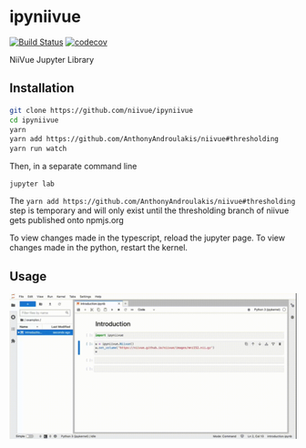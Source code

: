 
# ipyniivue

[![Build Status](https://travis-ci.org/niivue/ipyniivue.svg?branch=master)](https://travis-ci.org/niivue/ipyniivue)
[![codecov](https://codecov.io/gh/niivue/ipyniivue/branch/master/graph/badge.svg)](https://codecov.io/gh/niivue/ipyniivue)


NiiVue Jupyter Library

## Installation
```sh
git clone https://github.com/niivue/ipyniivue
cd ipyniivue
yarn
yarn add https://github.com/AnthonyAndroulakis/niivue#thresholding
yarn run watch
```
Then, in a separate command line
```
jupyter lab
```

The `yarn add https://github.com/AnthonyAndroulakis/niivue#thresholding` step is temporary and will only exist until the thresholding branch of niivue gets published onto npmjs.org       
      
To view changes made in the typescript, reload the jupyter page. To view changes made in the python, restart the kernel.

## Usage
![example](docs/example.gif)


